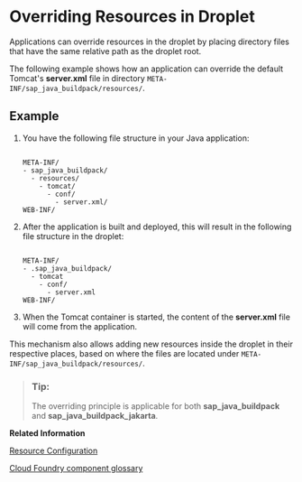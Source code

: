 <!-- loio0a345880fa6f4aa8b7c481ea5677d690 -->

# Overriding Resources in Droplet

Applications can override resources in the droplet by placing directory files that have the same relative path as the droplet root.

The following example shows how an application can override the default Tomcat's **server.xml** file in directory `META-INF/sap_java_buildpack/resources/`.



<a name="loio0a345880fa6f4aa8b7c481ea5677d690__section_sk1_2jj_3cc"/>

## Example

1.  You have the following file structure in your Java application:

    ```
    
    META-INF/
    - sap_java_buildpack/
      - resources/
        - tomcat/
          - conf/
            - server.xml/
    WEB-INF/
    
    ```

2.  After the application is built and deployed, this will result in the following file structure in the droplet:

    ```
    
    META-INF/
    - .sap_java_buildpack/
      - tomcat
        - conf/
          - server.xml
    WEB-INF/
    
    ```

3.  When the Tomcat container is started, the content of the **server.xml** file will come from the application.


This mechanism also allows adding new resources inside the droplet in their respective places, based on where the files are located under `META-INF/sap_java_buildpack/resources/`.

> ### Tip:  
> The overriding principle is applicable for both **sap\_java\_buildpack** and **sap\_java\_buildpack\_jakarta**.

**Related Information**  


[Resource Configuration](resource-configuration-c893e9c.md "You can configure your application container by using text configuration files.")

[Cloud Foundry component glossary](https://docs.cloudfoundry.org/concepts/glossary.html)

